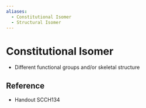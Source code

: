 ```yaml
---
aliases:
  - Constitutional Isomer
  - Structural Isomer
---
```


# Constitutional Isomer

- Different functional groups and/or skeletal structure

## Reference

- Handout SCCH134
